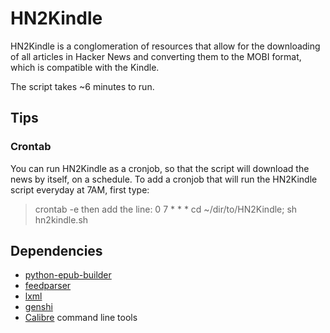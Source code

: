 HN2Kindle
=========

HN2Kindle is a conglomeration of resources that allow for the downloading of all articles in Hacker News and converting them to the MOBI format, which is compatible with the Kindle.

The script takes ~6 minutes to run.

Tips
----

### Crontab
You can run HN2Kindle as a cronjob, so that the script will download the news by itself, on a schedule. To add a cronjob that will run the HN2Kindle script everyday at 7AM, first type:
> crontab -e
then add the line:
> 0 7 * * * cd ~/dir/to/HN2Kindle; sh hn2kindle.sh

Dependencies
------------

- <a href='http://code.google.com/p/python-epub-builder/'>python-epub-builder</a>
- <a href='http://code.google.com/p/feedparser/'>feedparser</a>
- <a href='http://lxml.de'>lxml</a>
- <a href='http://genshi.edgewall.org/'>genshi</a>
- <a href='http://calibre-ebook.com/'>Calibre</a> command line tools
